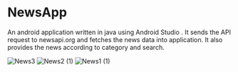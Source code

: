 # NewsApp
An android application written in java using Android Studio .
It sends the API request to newsapi.org and fetches the news data into application.
It also provides the news according to category and search.


![News3](https://user-images.githubusercontent.com/83871640/118282054-7fd65800-b4eb-11eb-8129-931774f37b95.jpg)
![News2  (1)](https://user-images.githubusercontent.com/83871640/118282074-849b0c00-b4eb-11eb-931b-77f45e1111d7.jpg)
![News1  (1)](https://user-images.githubusercontent.com/83871640/118282098-89f85680-b4eb-11eb-863a-49866c6d41a0.jpg)





